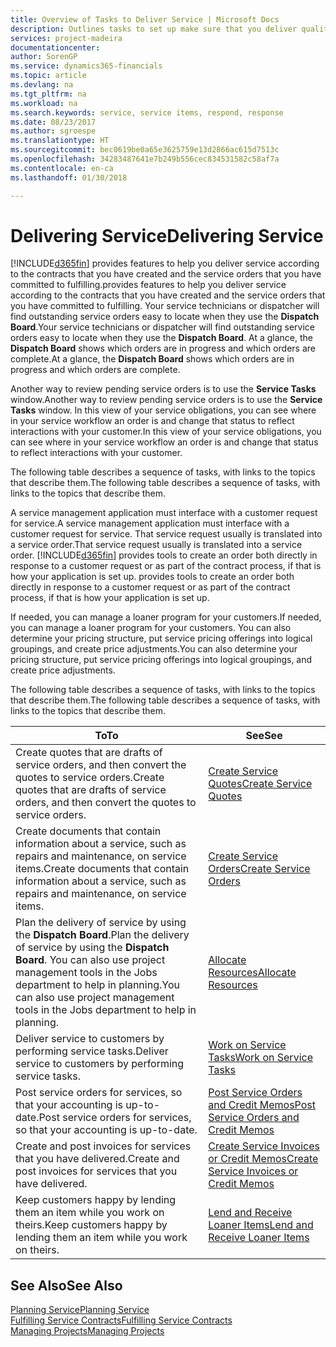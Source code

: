 ```yaml
---
title: Overview of Tasks to Deliver Service | Microsoft Docs
description: Outlines tasks to set up make sure that you deliver quality service and live up to agreements with customers.
services: project-madeira
documentationcenter: 
author: SorenGP
ms.service: dynamics365-financials
ms.topic: article
ms.devlang: na
ms.tgt_pltfrm: na
ms.workload: na
ms.search.keywords: service, service items, respond, response
ms.date: 08/23/2017
ms.author: sgroespe
ms.translationtype: HT
ms.sourcegitcommit: bec0619be0a65e3625759e13d2866ac615d7513c
ms.openlocfilehash: 34283487641e7b249b556cec834531582c58af7a
ms.contentlocale: en-ca
ms.lasthandoff: 01/30/2018

---
```

# <a name="delivering-service"></a><span data-ttu-id="12051-103">Delivering Service</span><span class="sxs-lookup"><span data-stu-id="12051-103">Delivering Service</span></span>
[!INCLUDE[d365fin](includes/d365fin_md.md)] <span data-ttu-id="12051-104"> provides features to help you deliver service according to the contracts that you have created and the service orders that you have committed to fulfilling.</span><span class="sxs-lookup"><span data-stu-id="12051-104">provides features to help you deliver service according to the contracts that you have created and the service orders that you have committed to fulfilling.</span></span> <span data-ttu-id="12051-105">Your service technicians or dispatcher will find outstanding service orders easy to locate when they use the **Dispatch Board**.</span><span class="sxs-lookup"><span data-stu-id="12051-105">Your service technicians or dispatcher will find outstanding service orders easy to locate when they use the **Dispatch Board**.</span></span> <span data-ttu-id="12051-106">At a glance, the **Dispatch Board** shows which orders are in progress and which orders are complete.</span><span class="sxs-lookup"><span data-stu-id="12051-106">At a glance, the **Dispatch Board** shows which orders are in progress and which orders are complete.</span></span>  
  
<span data-ttu-id="12051-107">Another way to review pending service orders is to use the **Service Tasks** window.</span><span class="sxs-lookup"><span data-stu-id="12051-107">Another way to review pending service orders is to use the **Service Tasks** window.</span></span> <span data-ttu-id="12051-108">In this view of your service obligations, you can see where in your service workflow an order is and change that status to reflect interactions with your customer.</span><span class="sxs-lookup"><span data-stu-id="12051-108">In this view of your service obligations, you can see where in your service workflow an order is and change that status to reflect interactions with your customer.</span></span>  
  
<span data-ttu-id="12051-109">The following table describes a sequence of tasks, with links to the topics that describe them.</span><span class="sxs-lookup"><span data-stu-id="12051-109">The following table describes a sequence of tasks, with links to the topics that describe them.</span></span>   

<span data-ttu-id="12051-110">A service management application must interface with a customer request for service.</span><span class="sxs-lookup"><span data-stu-id="12051-110">A service management application must interface with a customer request for service.</span></span> <span data-ttu-id="12051-111">That service request usually is translated into a service order.</span><span class="sxs-lookup"><span data-stu-id="12051-111">That service request usually is translated into a service order.</span></span> [!INCLUDE[d365fin](includes/d365fin_md.md)]<span data-ttu-id="12051-112"> provides tools to create an order both directly in response to a customer request or as part of the contract process, if that is how your application is set up.</span><span class="sxs-lookup"><span data-stu-id="12051-112"> provides tools to create an order both directly in response to a customer request or as part of the contract process, if that is how your application is set up.</span></span>  
  
<span data-ttu-id="12051-113">If needed, you can manage a loaner program for your customers.</span><span class="sxs-lookup"><span data-stu-id="12051-113">If needed, you can manage a loaner program for your customers.</span></span> <span data-ttu-id="12051-114">You can also determine your pricing structure, put service pricing offerings into logical groupings, and create price adjustments.</span><span class="sxs-lookup"><span data-stu-id="12051-114">You can also determine your pricing structure, put service pricing offerings into logical groupings, and create price adjustments.</span></span>  
  
<span data-ttu-id="12051-115">The following table describes a sequence of tasks, with links to the topics that describe them.</span><span class="sxs-lookup"><span data-stu-id="12051-115">The following table describes a sequence of tasks, with links to the topics that describe them.</span></span>   
  
|<span data-ttu-id="12051-116">**To**</span><span class="sxs-lookup"><span data-stu-id="12051-116">**To**</span></span>|<span data-ttu-id="12051-117">**See**</span><span class="sxs-lookup"><span data-stu-id="12051-117">**See**</span></span>|  
|------------|-------------|  
|<span data-ttu-id="12051-118">Create quotes that are drafts of service orders, and then convert the quotes to service orders.</span><span class="sxs-lookup"><span data-stu-id="12051-118">Create quotes that are drafts of service orders, and then convert the quotes to service orders.</span></span>|[<span data-ttu-id="12051-119">Create Service Quotes</span><span class="sxs-lookup"><span data-stu-id="12051-119">Create Service Quotes</span></span>](service-how-to-create-service-quotes.md)|
|<span data-ttu-id="12051-120">Create documents that contain information about a service, such as repairs and maintenance, on service items.</span><span class="sxs-lookup"><span data-stu-id="12051-120">Create documents that contain information about a service, such as repairs and maintenance, on service items.</span></span>|[<span data-ttu-id="12051-121">Create Service Orders</span><span class="sxs-lookup"><span data-stu-id="12051-121">Create Service Orders</span></span>](service-how-to-create-service-orders.md)|
|<span data-ttu-id="12051-122">Plan the delivery of service by using the **Dispatch Board**.</span><span class="sxs-lookup"><span data-stu-id="12051-122">Plan the delivery of service by using the **Dispatch Board**.</span></span> <span data-ttu-id="12051-123">You can also use project management tools in the Jobs department to help in planning.</span><span class="sxs-lookup"><span data-stu-id="12051-123">You can also use project management tools in the Jobs department to help in planning.</span></span>|[<span data-ttu-id="12051-124">Allocate Resources</span><span class="sxs-lookup"><span data-stu-id="12051-124">Allocate Resources</span></span>](service-how-to-allocate-resources.md)|  
|<span data-ttu-id="12051-125">Deliver service to customers by performing service tasks.</span><span class="sxs-lookup"><span data-stu-id="12051-125">Deliver service to customers by performing service tasks.</span></span>|[<span data-ttu-id="12051-126">Work on Service Tasks</span><span class="sxs-lookup"><span data-stu-id="12051-126">Work on Service Tasks</span></span>](service-how-to-work-on-service-tasks.md)|  
|<span data-ttu-id="12051-127">Post service orders for services, so that your accounting is up-to-date.</span><span class="sxs-lookup"><span data-stu-id="12051-127">Post service orders for services, so that your accounting is up-to-date.</span></span>|[<span data-ttu-id="12051-128">Post Service Orders and Credit Memos</span><span class="sxs-lookup"><span data-stu-id="12051-128">Post Service Orders and Credit Memos</span></span>](service-how-to-post-service-orders.md)|  
|<span data-ttu-id="12051-129">Create and post invoices for services that you have delivered.</span><span class="sxs-lookup"><span data-stu-id="12051-129">Create and post invoices for services that you have delivered.</span></span>|[<span data-ttu-id="12051-130">Create Service Invoices or Credit Memos</span><span class="sxs-lookup"><span data-stu-id="12051-130">Create Service Invoices or Credit Memos</span></span>](service-how-create-invoices.md)|  
|<span data-ttu-id="12051-131">Keep customers happy by lending them an item while you work on theirs.</span><span class="sxs-lookup"><span data-stu-id="12051-131">Keep customers happy by lending them an item while you work on theirs.</span></span>| [<span data-ttu-id="12051-132">Lend and Receive Loaner Items</span><span class="sxs-lookup"><span data-stu-id="12051-132">Lend and Receive Loaner Items</span></span>](service-how-to-lend-receive-loaners.md)|
  
## <a name="see-also"></a><span data-ttu-id="12051-133">See Also</span><span class="sxs-lookup"><span data-stu-id="12051-133">See Also</span></span>  
[<span data-ttu-id="12051-134">Planning Service</span><span class="sxs-lookup"><span data-stu-id="12051-134">Planning Service</span></span>](service-plan-service.md)  
[<span data-ttu-id="12051-135">Fulfilling Service Contracts</span><span class="sxs-lookup"><span data-stu-id="12051-135">Fulfilling Service Contracts</span></span>](service-fulfill-service-contracts.md)  
[<span data-ttu-id="12051-136">Managing Projects</span><span class="sxs-lookup"><span data-stu-id="12051-136">Managing Projects</span></span>](projects-manage-projects.md)  

